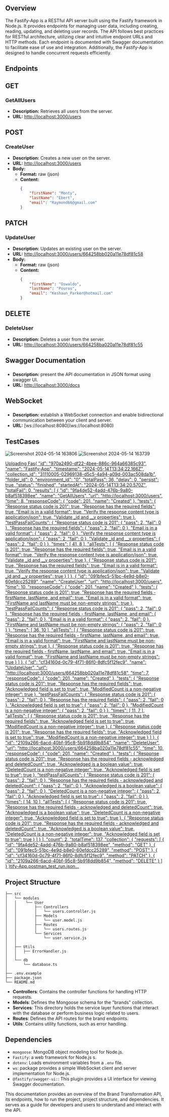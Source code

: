 
## Overview

The Fastify-App is a RESTful API server built using the Fastify framework in Node.js.
It provides endpoints for managing user data, including creating, reading, updating, and deleting user records.
The API follows best practices for RESTful architecture, utilizing clear and intuitive endpoint URLs and HTTP methods. 
Each endpoint is documented with Swagger documentation to facilitate ease of use and integration. Additionally, 
the Fastify-App is designed  to handle concurrent requests efficiently.


## Endpoints

## GET
### GetAllUsers
- **Description:** Retrieves all users from the server.
- **URL:** [http://localhost:3000/users](http://localhost:3000/users)

## POST
### CreateUser
- **Description:** Creates a new user on the server.
- **URL:** [http://localhost:3000/users](http://localhost:3000/users)
- **Body:**
  - **Format:** raw (json)
  - **Content:**
    ```json
    {
        "firstName": "Monty",
        "lastName": "Ebert",
        "email": "Raymond66@gmail.com"
    }
    ```

## PATCH
### UpdateUser
- **Description:** Updates an existing user on the server.
- **URL:** [http://localhost:3000/users/664258bb020a11e78df81c58](http://localhost:3000/users/664258bb020a11e78df81c58)
- **Body:**
  - **Format:** raw (json)
  - **Content:**
    ```json
    {
        "firstName": "Oswaldo",
        "lastName": "Pouros",
        "email": "Keshaun_Parker@hotmail.com"
    }
    ```

## DELETE
### DeleteUser
- **Description:** Deletes a user from the server.
- **URL:** [http://localhost:3000/users/664258ba020a11e78df81c55](http://localhost:3000/users/664258ba020a11e78df81c55)



## Swagger Documentation
###
- **Description:** present the API documentation in JSON format using swagger UI.
- **URL:** [http://localhost:3000/docs](http://localhost:3000/docs)




## WebSocket 
### 
- **Description:**  establish a WebSocket connection and enable bidirectional communication between your client and server.
- **URL:** [ws://localhost:8080[(ws://localhost:8080)

## TestCases

![Screenshot 2024-05-14 163806](https://github.com/Mahmoud3mmar/Fastify-Server/assets/55957447/f5e17e37-70e8-4660-ab45-9a642fa52996)
![Screenshot 2024-05-14 163739](https://github.com/Mahmoud3mmar/Fastify-Server/assets/55957447/3abbc24b-321c-466e-abc2-2c8f68b1fe7a)

[Uploading Fas{
	"id": "970a2490-df22-4bee-886c-964a66385c93",
	"name": "Fastify-App",
	"timestamp": "2024-05-14T13:34:22.166Z",
	"collection_id": "31110005-02969138-d5c5-4a94-a09d-003ac508da1b",
	"folder_id": 0,
	"environment_id": "0",
	"totalPass": 36,
	"delay": 0,
	"persist": true,
	"status": "finished",
	"startedAt": "2024-05-14T13:34:20.570Z",
	"totalFail": 0,
	"results": [
		{
			"id": "9fa4de52-4add-476b-9a80-b8af518398ee",
			"name": "GetAllUsers",
			"url": "http://localhost:3000/users",
			"time": 8,
			"responseCode": {
				"code": 201,
				"name": "Created"
			},
			"tests": {
				"Response status code is 201": true,
				"Response has the required fields": true,
				"Email is in a valid format": true,
				"Verify the response content type is application/json": true,
				"Validate _id and __v properties": true
			},
			"testPassFailCounts": {
				"Response status code is 201": {
					"pass": 2,
					"fail": 0
				},
				"Response has the required fields": {
					"pass": 2,
					"fail": 0
				},
				"Email is in a valid format": {
					"pass": 2,
					"fail": 0
				},
				"Verify the response content type is application/json": {
					"pass": 2,
					"fail": 0
				},
				"Validate _id and __v properties": {
					"pass": 2,
					"fail": 0
				}
			},
			"times": [
				41,
				8
			],
			"allTests": [
				{
					"Response status code is 201": true,
					"Response has the required fields": true,
					"Email is in a valid format": true,
					"Verify the response content type is application/json": true,
					"Validate _id and __v properties": true
				},
				{
					"Response status code is 201": true,
					"Response has the required fields": true,
					"Email is in a valid format": true,
					"Verify the response content type is application/json": true,
					"Validate _id and __v properties": true
				}
			]
		},
		{
			"id": "091bfec5-51bc-4e9d-b8e0-60efdcc25289",
			"name": "CreateUser",
			"url": "http://localhost:3000/users",
			"time": 10,
			"responseCode": {
				"code": 201,
				"name": "Created"
			},
			"tests": {
				"Response status code is 201": true,
				"Response has the required fields - firstName, lastName, and email": true,
				"Email is in a valid format": true,
				"FirstName and lastName must be non-empty strings": true
			},
			"testPassFailCounts": {
				"Response status code is 201": {
					"pass": 2,
					"fail": 0
				},
				"Response has the required fields - firstName, lastName, and email": {
					"pass": 2,
					"fail": 0
				},
				"Email is in a valid format": {
					"pass": 2,
					"fail": 0
				},
				"FirstName and lastName must be non-empty strings": {
					"pass": 2,
					"fail": 0
				}
			},
			"times": [
				36,
				10
			],
			"allTests": [
				{
					"Response status code is 201": true,
					"Response has the required fields - firstName, lastName, and email": true,
					"Email is in a valid format": true,
					"FirstName and lastName must be non-empty strings": true
				},
				{
					"Response status code is 201": true,
					"Response has the required fields - firstName, lastName, and email": true,
					"Email is in a valid format": true,
					"FirstName and lastName must be non-empty strings": true
				}
			]
		},
		{
			"id": "cf34160d-0c79-4f71-86f0-8dfc5f12fec9",
			"name": "UpdateUser",
			"url": "http://localhost:3000/users/664258bb020a11e78df81c58",
			"time": 7,
			"responseCode": {
				"code": 201,
				"name": "Created"
			},
			"tests": {
				"Response status code is 201": true,
				"Response has the required fields": true,
				"Acknowledged field is set to true": true,
				"ModifiedCount is a non-negative integer": true
			},
			"testPassFailCounts": {
				"Response status code is 201": {
					"pass": 2,
					"fail": 0
				},
				"Response has the required fields": {
					"pass": 2,
					"fail": 0
				},
				"Acknowledged field is set to true": {
					"pass": 2,
					"fail": 0
				},
				"ModifiedCount is a non-negative integer": {
					"pass": 2,
					"fail": 0
				}
			},
			"times": [
				11,
				7
			],
			"allTests": [
				{
					"Response status code is 201": true,
					"Response has the required fields": true,
					"Acknowledged field is set to true": true,
					"ModifiedCount is a non-negative integer": true
				},
				{
					"Response status code is 201": true,
					"Response has the required fields": true,
					"Acknowledged field is set to true": true,
					"ModifiedCount is a non-negative integer": true
				}
			]
		},
		{
			"id": "2109a266-6acd-40bf-95c8-5b918dd9b854",
			"name": "DeleteUser",
			"url": "http://localhost:3000/users/664258ba020a11e78df81c55",
			"time": 10,
			"responseCode": {
				"code": 201,
				"name": "Created"
			},
			"tests": {
				"Response status code is 201": true,
				"Response has the required fields - acknowledged and deletedCount": true,
				"Acknowledged is a boolean value": true,
				"DeletedCount is a non-negative integer": true,
				"Acknowledged field is set to true": true
			},
			"testPassFailCounts": {
				"Response status code is 201": {
					"pass": 2,
					"fail": 0
				},
				"Response has the required fields - acknowledged and deletedCount": {
					"pass": 2,
					"fail": 0
				},
				"Acknowledged is a boolean value": {
					"pass": 2,
					"fail": 0
				},
				"DeletedCount is a non-negative integer": {
					"pass": 2,
					"fail": 0
				},
				"Acknowledged field is set to true": {
					"pass": 2,
					"fail": 0
				}
			},
			"times": [
				14,
				10
			],
			"allTests": [
				{
					"Response status code is 201": true,
					"Response has the required fields - acknowledged and deletedCount": true,
					"Acknowledged is a boolean value": true,
					"DeletedCount is a non-negative integer": true,
					"Acknowledged field is set to true": true
				},
				{
					"Response status code is 201": true,
					"Response has the required fields - acknowledged and deletedCount": true,
					"Acknowledged is a boolean value": true,
					"DeletedCount is a non-negative integer": true,
					"Acknowledged field is set to true": true
				}
			]
		}
	],
	"count": 2,
	"totalTime": 137,
	"collection": {
		"requests": [
			{
				"id": "9fa4de52-4add-476b-9a80-b8af518398ee",
				"method": "GET"
			},
			{
				"id": "091bfec5-51bc-4e9d-b8e0-60efdcc25289",
				"method": "POST"
			},
			{
				"id": "cf34160d-0c79-4f71-86f0-8dfc5f12fec9",
				"method": "PATCH"
			},
			{
				"id": "2109a266-6acd-40bf-95c8-5b918dd9b854",
				"method": "DELETE"
			}
		]
	}
}tify-App.postman_test_run.json…]()

## Project Structure
```
├── src
│   └── modules
│   │    └── User
│   │        ├── Controllers
│   │        │   └── users.controller.js
│   │        ├── Models
│   │        │   └── user.model.js
│   │        ├── Routes
│   │        │   └── users.routes.js
│   │        └── Services
│   │            └── user.service.js
│   │
│   ├── Utils
│   │   ├── ErrorHandler.js
│   │   
│   └── db
│       └── database.ts
│       
├── .env.example
├── package.json
└── README.md
```



- **Controllers**: Contains the controller functions for handling HTTP requests.
- **Models**: Defines the Mongoose schema for the "brands" collection.
- **Services**: This directory holds the service layer functions that interact with the database or perform business logic related to users.
- **Routes**: Defines the API routes for the brand endpoints.
- **Utils**: Contains utility functions, such as error handling.

## Dependencies
- `mongoose`: MongoDB object modeling tool for Node.js.
- `Fastify`: a web framework for Node.js s.
- `dotenv`: Loads environment variables from a `.env` file.
- `ws`: package provides a simple WebSocket client and server implementation for Node.js.
- `@fastify/swagger-ui:`: This plugin provides a UI interface for viewing Swagger documentation.


This documentation provides an overview of the Brand Transformation API, its endpoints, how to run the project, project structure, and dependencies. It serves as a guide for developers and users to understand and interact with the API.

